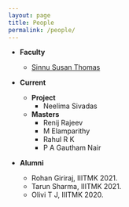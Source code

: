 ```yaml
---
layout: page
title: People
permalink: /people/
---
```

* **Faculty**
  <br/>
  * [Sinnu Susan Thomas](https://sinnuthomas.github.io/bio/)

* **Current**
  <br/>
  * **Project**
    <br/>
    * Neelima Sivadas
  * **Masters**
    <br/>
    * Renij Rajeev 
    * M Elamparithy
    * Rahul R K
    * P A Gautham Nair
  
* **Alumni**
  <br/>  
  * Rohan Giriraj, IIITMK 2021.
  * Tarun Sharma, IIITMK 2021.
  * Olivi T J, IIITMK 2020. 

